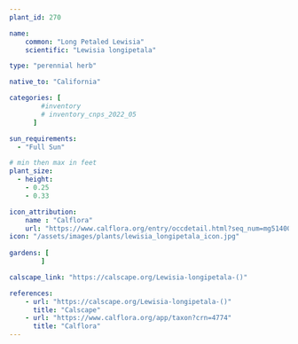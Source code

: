 ```yaml
---
plant_id: 270

name: 
    common: "Long Petaled Lewisia" 
    scientific: "Lewisia longipetala"   

type: "perennial herb"

native_to: "California"

categories: [
        #inventory 
        # inventory_cnps_2022_05
      ]

sun_requirements:
  - "Full Sun"

# min then max in feet
plant_size:
  - height: 
    - 0.25
    - 0.33

icon_attribution: 
    name : "Calflora"
    url: "https://www.calflora.org/entry/occdetail.html?seq_num=mg51400"
icon: "/assets/images/plants/lewisia_longipetala_icon.jpg" 
 
gardens: [
        ]

calscape_link: "https://calscape.org/Lewisia-longipetala-()" 

references:
    - url: "https://calscape.org/Lewisia-longipetala-()"
      title: "Calscape"
    - url: "https://www.calflora.org/app/taxon?crn=4774"
      title: "Calflora"
---
```






